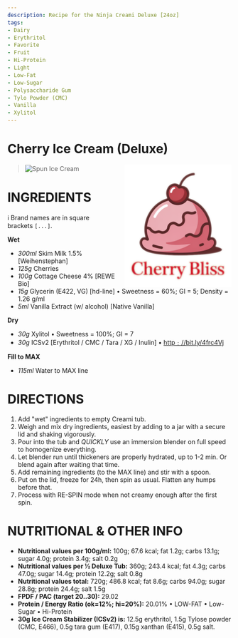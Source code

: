 ```yaml
---
description: Recipe for the Ninja Creami Deluxe [24oz]
tags:
- Dairy
- Erythritol
- Favorite
- Fruit
- Hi-Protein
- Light
- Low-Fat
- Low-Sugar
- Polysaccharide Gum
- Tylo Powder (CMC)
- Vanilla
- Xylitol
---
```

# Cherry Ice Cream (Deluxe)
<img style="float: right; margin-left: 1.5em;" width=240 alt="Logo" src="https://raw.githubusercontent.com/jhermann/ice-creamery/refs/heads/main/recipes/Cherry%20Ice%20Cream%20(Deluxe)/cherry-bliss.png" />

> <img width=360 alt="Spun Ice Cream" src="https://raw.githubusercontent.com/jhermann/ice-creamery/refs/heads/main/recipes/Cherry%20Ice%20Cream%20(Deluxe)/cherry_2024-10-23.jpg" />

# INGREDIENTS

ℹ️ Brand names are in square brackets `[...]`.

**Wet**

  - _300ml_ Skim Milk 1.5% [Weihenstephan]
  - _125g_ Cherries
  - _100g_ Cottage Cheese 4% [REWE Bio]
  - _15g_ Glycerin (E422, VG) [hd-line] • Sweetness = 60%; GI = 5; Density = 1.26 g/ml
  - _5ml_ Vanilla Extract (w/ alcohol) [Native Vanilla]

**Dry**

  - _30g_ Xylitol • Sweetness = 100%; GI = 7
  - _30g_ ICSv2 [Erythritol / CMC / Tara / XG / Inulin] • [http﹕//bit.ly/4frc4Vj](https://github.com/jhermann/ice-creamery/tree/main/recipes/Ice%20Cream%20Stabilizer%20%28ICS%29)

**Fill to MAX**

  - _115ml_ Water to MAX line

# DIRECTIONS

 1. Add "wet" ingredients to empty Creami tub.
 1. Weigh and mix dry ingredients, easiest by adding to a jar with a secure lid and shaking vigorously.
 1. Pour into the tub and *QUICKLY* use an immersion blender on full speed to homogenize everything.
 1. Let blender run until thickeners are properly hydrated, up to 1-2 min. Or blend again after waiting that time.
 1. Add remaining ingredients (to the MAX line) and stir with a spoon.
 1. Put on the lid, freeze for 24h, then spin as usual. Flatten any humps before that.
 1. Process with RE-SPIN mode when not creamy enough after the first spin.

# NUTRITIONAL & OTHER INFO
- **Nutritional values per 100g/ml:** 100g; 67.6 kcal; fat 1.2g; carbs 13.1g; sugar 4.0g; protein 3.4g; salt 0.2g
- **Nutritional values per ½ Deluxe Tub:** 360g; 243.4 kcal; fat 4.3g; carbs 47.0g; sugar 14.4g; protein 12.2g; salt 0.8g
- **Nutritional values total:** 720g; 486.8 kcal; fat 8.6g; carbs 94.0g; sugar 28.8g; protein 24.4g; salt 1.5g
- **FPDF / PAC (target 20..30):** 29.02
- **Protein / Energy Ratio (ok=12%; hi=20%):** 20.01% • LOW-FAT • Low-Sugar • Hi-Protein
- **30g Ice Cream Stabilizer (ICSv2) is:** 12.5g erythritol, 1.5g Tylose powder (CMC, E466), 
0.5g tara gum (E417), 0.15g xanthan (E415), 0.5g salt.
